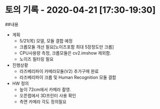 # 토의 기록 - 2020-04-21 [17:30-19:30]

##내용

* 계획
   - 5/21(목) 모델, 모듈 결합 예정
   - 크롭모듈 개선 필요[노이즈포함 최대 5장정도만 크롭]
   - CPU사용량 측정, 크롭모듈은 cv2.imshow 제외함.
   - 노이즈 필터링 필요
* 진행상황
   - 라즈베리파이 카메라모듈(V2) 추가구매 완료
   - 라즈베리파이 크롭 및 Human Recognition 모듈 결합
* HW 정의
   - 높이 72cm에서 카메라 촬영.
   - 오픈랩에서 3D프린터 사용 확인
   - 측면 카메라 각도 정의필요